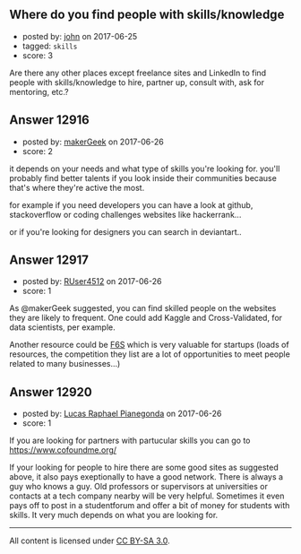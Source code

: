 ## Where do you find people with skills/knowledge

- posted by: [john](https://stackexchange.com/users/11133625/john) on 2017-06-25
- tagged: `skills`
- score: 3

Are there any other places except freelance sites and LinkedIn to find people with skills/knowledge to hire, partner up, consult with, ask for mentoring, etc.?


## Answer 12916

- posted by: [makerGeek](https://stackexchange.com/users/5473347/makergeek) on 2017-06-26
- score: 2

it depends on your needs and what type of skills you're looking for.
you'll probably find better talents if you look inside their communities because that's where they're active the most.

for example if you need developers you can have a look at github, stackoverflow or coding challenges websites like hackerrank...

or if you're looking for designers you can search in deviantart..




## Answer 12917

- posted by: [RUser4512](https://stackexchange.com/users/6145228/ruser4512) on 2017-06-26
- score: 1

<p>As @makerGeek suggested, you can find skilled people on the websites they are likely to frequent. One could add Kaggle and Cross-Validated, for data scientists, per example.</p>

<p>Another resource could be <a href="https://www.f6s.com/" rel="nofollow noreferrer">F6S</a> which is very valuable for startups (loads of resources, the competition they list are a lot of opportunities to meet people related to many businesses...)</p>



## Answer 12920

- posted by: [Lucas Raphael Pianegonda](https://stackexchange.com/users/10909545/lucas-raphael-pianegonda) on 2017-06-26
- score: 1

If you are looking for partners with partucular skills you can go to https://www.cofoundme.org/

If your looking for people to hire there are some good sites as suggested above, it also pays exeptionally to have a good network. There is always a guy who knows a guy. Old professors or supervisors at universities or contacts at a tech company nearby will be very helpful. Sometimes it even pays off to post in a studentforum and offer a bit of money for students with skills. It very much depends on what you are looking for.



---

All content is licensed under [CC BY-SA 3.0](https://creativecommons.org/licenses/by-sa/3.0/).
